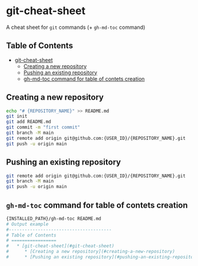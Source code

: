 # git-cheat-sheet
A cheat sheet for `git` commands (+ `gh-md-toc` command)

## Table of Contents
   * [git-cheat-sheet](#git-cheat-sheet)
      * [Creating a new repository](#creating-a-new-repository)
      * [Pushing an existing repository](#pushing-an-existing-repository)
      * [gh-md-toc command for table of contets creation](#gh-md-toc-command-for-table-of-contets-creation)

## Creating a new repository
```bash
echo "# {REPOSITORY_NAME}" >> README.md
git init
git add README.md
git commit -m "first commit"
git branch -M main
git remote add origin git@github.com:{USER_ID}/{REPOSITORY_NAME}.git
git push -u origin main
```

## Pushing an existing repository
```bash
git remote add origin git@github.com:{USER_ID}/{REPOSITORY_NAME}.git
git branch -M main
git push -u origin main
```

## `gh-md-toc` command for table of contets creation
```bash
{INSTALLED_PATH}/gh-md-toc README.md
# Output example
#---------------------------------------
# Table of Contents
# =================
#   * [git-cheat-sheet](#git-cheat-sheet)
#      * [Creating a new repository](#creating-a-new-repository)
#      * [Pushing an existing repository](#pushing-an-existing-repository)
```


